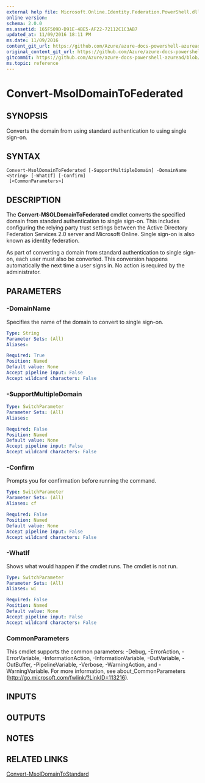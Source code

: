 ```yaml
---
external help file: Microsoft.Online.Identity.Federation.PowerShell.dll-help.xml
online version:
schema: 2.0.0
ms.assetid: 165F509D-D91E-4BE5-AF22-72112C1C3AB7
updated_at: 11/09/2016 18:11 PM
ms.date: 11/09/2016
content_git_url: https://github.com/Azure/azure-docs-powershell-azuread/blob/rodejo5-10/Azure%20AD%20Cmdlets/MSOnline/v1/Convert-MsolDomainToFederated.md
original_content_git_url: https://github.com/Azure/azure-docs-powershell-azuread/blob/rodejo5-10/Azure%20AD%20Cmdlets/MSOnline/v1/Convert-MsolDomainToFederated.md
gitcommit: https://github.com/Azure/azure-docs-powershell-azuread/blob/7986fb4880d0ee292c289166871e4b25df1ad4b8
ms.topic: reference
---
```


# Convert-MsolDomainToFederated

## SYNOPSIS
Converts the domain from using standard authentication to using single sign-on.

## SYNTAX

```
Convert-MsolDomainToFederated [-SupportMultipleDomain] -DomainName <String> [-WhatIf] [-Confirm]
 [<CommonParameters>]
```

## DESCRIPTION
The **Convert-MSOLDomainToFederated** cmdlet converts the specified domain from standard authentication to single sign-on.
This includes configuring the relying party trust settings between the Active Directory Federation Services 2.0 server and Microsoft Online.
Single sign-on is also known as identity federation.

As part of converting a domain from standard authentication to single sign-on, each user must also be converted.
This conversion happens automatically the next time a user signs in.
No action is required by the administrator.

## PARAMETERS

### -DomainName
Specifies the name of the domain to convert to single sign-on.

```yaml
Type: String
Parameter Sets: (All)
Aliases:

Required: True
Position: Named
Default value: None
Accept pipeline input: False
Accept wildcard characters: False
```

### -SupportMultipleDomain


```yaml
Type: SwitchParameter
Parameter Sets: (All)
Aliases:

Required: False
Position: Named
Default value: None
Accept pipeline input: False
Accept wildcard characters: False
```

### -Confirm
Prompts you for confirmation before running the command.

```yaml
Type: SwitchParameter
Parameter Sets: (All)
Aliases: cf

Required: False
Position: Named
Default value: None
Accept pipeline input: False
Accept wildcard characters: False
```

### -WhatIf
Shows what would happen if the cmdlet runs.
The cmdlet is not run.

```yaml
Type: SwitchParameter
Parameter Sets: (All)
Aliases: wi

Required: False
Position: Named
Default value: None
Accept pipeline input: False
Accept wildcard characters: False
```

### CommonParameters
This cmdlet supports the common parameters: -Debug, -ErrorAction, -ErrorVariable, -InformationAction, -InformationVariable, -OutVariable, -OutBuffer, -PipelineVariable, -Verbose, -WarningAction, and -WarningVariable. For more information, see about_CommonParameters (http://go.microsoft.com/fwlink/?LinkID=113216).

## INPUTS

## OUTPUTS

## NOTES

## RELATED LINKS
[Convert-MsolDomainToStandard](./Convert-MsolDomainToStandard.md)

